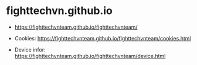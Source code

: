 # fighttechvn.github.io

- https://fighttechvnteam.github.io/fighttechvnteam/

- Cookies: https://fighttechvnteam.github.io/fighttechvnteam/cookies.html
- Device infor: https://fighttechvnteam.github.io/fighttechvnteam/device.html
